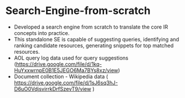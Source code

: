 # Search-Engine-from-scratch

- Developed a search engine from scratch to translate the core IR concepts into practice.
- This standalone SE is capable of suggesting queries, identifying and ranking candidate resources, generating snippets for top matched resources.
- AOL query log data used for query suggestions (https://drive.google.com/file/d/1kq-HuYxxwrnpE0B1E5JEGO6Ma7BYs8xz/view)
- Document collection - Wikipedia data ( https://drive.google.com/file/d/1sJ6sq3hJ-D6uO0VdjsvirrkDrfSzevT9/view )
